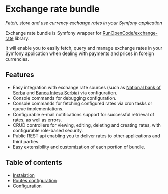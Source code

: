 Exchange rate bundle
====================

*Fetch, store and use currency exchange rates in your Symfony application*

Exchange rate bundle is Symfony wrapper for [RunOpenCode/exchange-rate](https://github.com/RunOpenCode/exchange-rate)
library.

It will enable you to easily fetch, query and manage exchange rates in your
Symfony application when dealing with payments and prices in foreign currencies.

## Features

- Easy integration with exchange rate sources
(such as [National bank of Serba](https://github.com/RunOpenCode/exchange-rate-nbs)
and [Banca Intesa Serbia](https://github.com/RunOpenCode/exchange-rate-intesa-rs)) via configuration.
- Console commands for debugging configuration.
- Console commands for fetching configured rates via cron tasks or queue
implementations.
- Configurable e-mail notifications support for successful retrieval of
rates, as well as errors.
- CRUD controllers for viewing, editing, deleting and creating rates, with
configurable role-based security.
- Public REST api enabling you to deliver rates to other applications
and third parties.
- Easy extensibility and customization of each portion of bundle.

## Table of contents

- [Instalation](installation.md)
- [Routes configuration](routes-configuration.md)
- [Configuration](configuration.md)

